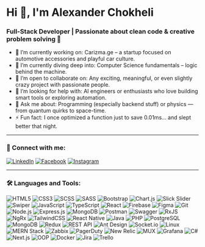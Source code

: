 # Hi 👋, I'm Alexander Chokheli

### Full-Stack Developer | Passionate about clean code & creative problem solving 🚀

- 🔭 I’m currently working on: Carizma.ge – a startup focused on automotive accessories and playful car culture.
- 🌱 I’m currently diving deep into: Computer Science fundamentals – logic behind the machine.
- 🤝 I’m open to collaborate on: Any exciting, meaningful, or even slightly crazy project with passionate people.
- 🤖 I’m looking for help with: AI engineers or enthusiasts who love building smart tools or exploring automation.
- 🧠 Ask me about: Programming (especially backend stuff) or physics — from quantum quirks to space-time.
- ⚡ Fun fact: I once optimized a function just to save 0.01ms... and slept better that night.

---

### 📌 Connect with me:
[![LinkedIn](https://img.shields.io/badge/-LinkedIn-blue?style=flat-square&logo=linkedin)](https://www.linkedin.com/in/aleksandre-chokheli-640300247/)
[![Facebook](https://img.shields.io/badge/-Facebook-3b5998?style=flat-square&logo=facebook)](https://www.facebook.com/profile.php?id=100094999940171)
[![Instagram](https://img.shields.io/badge/-Instagram-E4405F?style=flat-square&logo=instagram)](https://www.instagram.com/chokhhhha/)

---

### 🛠️ Languages and Tools:

![HTML5](https://img.shields.io/badge/HTML5-e34c26?style=for-the-badge&logo=html5&logoColor=white)
![CSS3](https://img.shields.io/badge/CSS3-264de4?style=for-the-badge&logo=css3&logoColor=white)
![SCSS](https://img.shields.io/badge/SCSS-c6538c?style=for-the-badge&logo=sass&logoColor=white)
![SASS](https://img.shields.io/badge/SASS-cc6699?style=for-the-badge&logo=sass&logoColor=white)
![Bootstrap](https://img.shields.io/badge/Bootstrap-563d7c?style=for-the-badge&logo=bootstrap&logoColor=white)
![Chart.js](https://img.shields.io/badge/Chart.js-f5788d?style=for-the-badge&logo=chartdotjs&logoColor=white)
![Slick Slider](https://img.shields.io/badge/Slick_Slider-333333?style=for-the-badge&logo=slack&logoColor=white)
![Swiper](https://img.shields.io/badge/Swiper-6332f6?style=for-the-badge&logo=swiper&logoColor=white)
![JavaScript](https://img.shields.io/badge/JavaScript-f7df1e?style=for-the-badge&logo=javascript&logoColor=black)
![TypeScript](https://img.shields.io/badge/TypeScript-007acc?style=for-the-badge&logo=typescript&logoColor=white)
![React](https://img.shields.io/badge/React-20232a?style=for-the-badge&logo=react&logoColor=61dafb)
![Firebase](https://img.shields.io/badge/Firebase-ffca28?style=for-the-badge&logo=firebase&logoColor=black)
![Figma](https://img.shields.io/badge/Figma-f24e1e?style=for-the-badge&logo=figma&logoColor=white)
![Git](https://img.shields.io/badge/Git-f05032?style=for-the-badge&logo=git&logoColor=white)
![Node.js](https://img.shields.io/badge/Node.js-339933?style=for-the-badge&logo=node.js&logoColor=white)
![Express.js](https://img.shields.io/badge/Express.js-000000?style=for-the-badge&logo=express&logoColor=white)
![MongoDB](https://img.shields.io/badge/MongoDB-47a248?style=for-the-badge&logo=mongodb&logoColor=white)
![Postman](https://img.shields.io/badge/Postman-ff6c37?style=for-the-badge&logo=postman&logoColor=white)
![Swagger](https://img.shields.io/badge/Swagger-85ea2d?style=for-the-badge&logo=swagger&logoColor=black)
![RxJS](https://img.shields.io/badge/RxJS-b7178c?style=for-the-badge&logo=reactivex&logoColor=white)
![NgRx](https://img.shields.io/badge/NgRx-a30000?style=for-the-badge&logo=redux&logoColor=white)
![TailwindCSS](https://img.shields.io/badge/TailwindCSS-06b6d4?style=for-the-badge&logo=tailwindcss&logoColor=white)
![React Native](https://img.shields.io/badge/React_Native-20232a?style=for-the-badge&logo=react&logoColor=61dafb)
![Java](https://img.shields.io/badge/Java-007396?style=for-the-badge&logo=java&logoColor=white)
![PHP](https://img.shields.io/badge/PHP-777bb4?style=for-the-badge&logo=php&logoColor=white)
![PostgreSQL](https://img.shields.io/badge/PostgreSQL-336791?style=for-the-badge&logo=postgresql&logoColor=white)
![MongoDB](https://img.shields.io/badge/MongoDB-47a248?style=for-the-badge&logo=mongodb&logoColor=white)
![Redux](https://img.shields.io/badge/Redux-764abc?style=for-the-badge&logo=redux&logoColor=white)
![REST API](https://img.shields.io/badge/REST_API-ff6f00?style=for-the-badge&logo=api&logoColor=white)
![Ant Design](https://img.shields.io/badge/Ant_Design-0170FE?style=for-the-badge&logo=antdesign&logoColor=white)
![Socket.io](https://img.shields.io/badge/Socket.io-010101?style=for-the-badge&logo=socket.io&logoColor=white)
![Linux](https://img.shields.io/badge/Linux-FCC624?style=for-the-badge&logo=linux&logoColor=black)
![MERN Stack](https://img.shields.io/badge/MERN_Stack-3e863d?style=for-the-badge&logo=mongodb&logoColor=white)
![Zabbix](https://img.shields.io/badge/Zabbix-d40000?style=for-the-badge&logo=zabbix&logoColor=white)
![PagerDuty](https://img.shields.io/badge/PagerDuty-00caa3?style=for-the-badge&logo=pagerduty&logoColor=white)
![New Relic](https://img.shields.io/badge/New_Relic-008c99?style=for-the-badge&logo=newrelic&logoColor=white)
![MUX](https://img.shields.io/badge/MUX-ea1d2c?style=for-the-badge&logo=mux&logoColor=white)
![Grafana](https://img.shields.io/badge/Grafana-f46800?style=for-the-badge&logo=grafana&logoColor=white)
![C#](https://img.shields.io/badge/C%23-239120?style=for-the-badge&logo=c-sharp&logoColor=white)
![Next.js](https://img.shields.io/badge/Next.js-000000?style=for-the-badge&logo=next.js&logoColor=white)
![OOP](https://img.shields.io/badge/OOP-%23117ACA?style=for-the-badge&logo=abstract&logoColor=white)
![Docker](https://img.shields.io/badge/Docker-2496ed?style=for-the-badge&logo=docker&logoColor=white)
![Jira](https://img.shields.io/badge/Jira-0052cc?style=for-the-badge&logo=jira&logoColor=white)
![Trello](https://img.shields.io/badge/Trello-0079bf?style=for-the-badge&logo=trello&logoColor=white)

